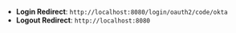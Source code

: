 * **Login Redirect**: `http://localhost:8080/login/oauth2/code/okta`
* **Logout Redirect**: `http://localhost:8080`